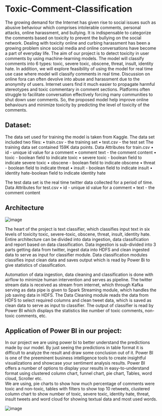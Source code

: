 # Toxic-Comment-Classification
 


The growing demand for the Internet has given rise to social issues such as abusive behaviour which comprises intolerable comments, personal attacks, online harassment, and bullying. It is indispensable to categorize the comments based on toxicity to prevent the bullying on the social network. 
Dealing with toxicity online and curbing harassment has been a growing problem since social media and online conversations have become a part of everyday life. The aim of our project is to detect toxicity in user comments by using machine-learning models. The model will classify comments into 6 types: toxic, severe toxic, obscene, threat, insult, identity hate. In addition, we will explore feasibility of using the model for real time use case where model will classify comments in real time.
Discussion on online fora can often devolve into abuse and harassment due to the anonymity of users. Internet users find it much easier to propagate harmful stereotypes and toxic commentary in comment sections. Platforms often struggle to facilitate conversation effectively forcing many communities to shut down user comments. So, the proposed model help improve online behaviours and minimize toxicity by predicting the level of toxicity of the comments.



## Dataset:


 The data set used for training the model is taken from Kaggle. 
The data set included two files: 
• train.csv - the training set 
• test.csv - the test set 
The training data set contained 159K data points. 
Data Attributes for train.csv 
• id - unique id value for a comment 
• comment text - the comment content 
• toxic - boolean field to indicate toxic 
• severe toxic - boolean field to indicate severe toxic 
• obscene - boolean field to indicate obscene 
• threat - boolean field to indicate threat 
• insult - boolean field to indicate insult 
• identity hate-boolean field to indicate identity hate 


The test data set is the real time twitter data collected for a period of time.
Data Attributes for test.csv 
• id - unique id value for a comment 
• text - the comment content 


## Architecture


![image](https://user-images.githubusercontent.com/74970837/135131453-73ba510e-92d3-420c-af30-98312090bf44.png)


The heart of the project is text classifier, which classifies input text in six levels of toxicity toxic, severe-toxic, obscene, threat, insult, identity hate. Entire architecture can be divided into data ingestion, data classification and report based on data classification. Data ingestion is sub-divided into 3 parts getting data from twitter, ingest data into HDFS and clean ingested data to serve as input for classifier module. Data classification modules classifies input clean data and saves output which is read by Power Bi to give statistics of classification.

Automation of data ingestion, data cleaning and classification is done with airflow to minimize human intervention and serves as pipeline. The twitter stream data is received as stream from internet, which through Kafka serving as data pipe is given to Spark Streaming module, which handles the job saving data in HDFS. The Data Cleaning module reads the data from HDFS to select required columns and clean tweet data, which is saved as clean data to serve as input to classifier. The output of classifier is read by Power BI which displays the statistics like number of toxic comments, non-toxic comments, etc.


## Application of Power BI in our project:

In our project we are using power bi to better understand the predictions made by our model. By just seeing the predictions in table format it is difficult to analyze the result and draw some conclusion out of it.  Power BI is one of the preeminent business intelligence tools to create insightful visualizations and showcase your sentiment analysis results. Power BI offers a number of options to display your results in easy-to-understand format using clustered column chart, funnel chart, pie chart, Tables, word cloud, Scroller etc.  
We are using, pie charts to show how much percentage of comments were toxic and non-toxic, tables with filters to show top 10 retweets, clustered column chart to show number of toxic, severe toxic, identity hate, threat, insult tweets and word cloud for showing textual data and most used words.



![image](https://user-images.githubusercontent.com/74970837/135131888-da7d5453-e014-4ee3-9c74-398c7d2081e3.png)












